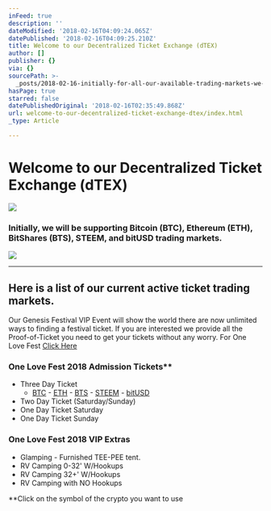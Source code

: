 ```yaml
---
inFeed: true
description: ''
dateModified: '2018-02-16T04:09:24.065Z'
datePublished: '2018-02-16T04:09:25.210Z'
title: Welcome to our Decentralized Ticket Exchange (dTEX)
author: []
publisher: {}
via: {}
sourcePath: >-
  _posts/2018-02-16-initially-for-all-our-available-trading-markets-we-will-be-s.md
hasPage: true
starred: false
datePublishedOriginal: '2018-02-16T02:35:49.868Z'
url: welcome-to-our-decentralized-ticket-exchange-dtex/index.html
_type: Article

---
```

# Welcome to our Decentralized Ticket Exchange (dTEX)
![](https://the-grid-user-content.s3-us-west-2.amazonaws.com/c3fe1720-006f-44a7-bb59-3038ab116c78.png)

### Initially, we will be supporting Bitcoin (BTC), Ethereum (ETH), BitShares (BTS), STEEM, and bitUSD trading markets.
![](https://the-grid-user-content.s3-us-west-2.amazonaws.com/bff6f51f-9706-4dc7-8699-b26d691cb4c8.png)

---

## Here is a list of our current active ticket trading markets.

Our Genesis Festival VIP Event will show the world there are now unlimited ways to finding a festival ticket. If you are interested we provide all the Proof-of-Ticket you need to get your tickets without any worry. For One Love Fest [Click Here][0]

### One Love Fest 2018 Admission Tickets\*\*

* Three Day Ticket
  * [BTC][1] - [ETH][2] - [BTS][3] - [STEEM][4] - [bitUSD][5]
* Two Day Ticket (Saturday/Sunday)
* One Day Ticket Saturday
* One Day Ticket Sunday

### One Love Fest 2018 VIP Extras

* Glamping - Furnished TEE-PEE tent.
* RV Camping 0-32' W/Hookups
* RV Camping 32+' W/Hookups
* RV Camping with NO Hookups

\*\*Click on the symbol of the crypto you want to use

[0]: https://steemit.com/@onelove-eco "Click to See One Love Eco"
[1]: https://wallet.bitshares.org/?focus=ONELOVE#/market/ONELOVEFEST_OPEN.BTC "Buy with Bitcoin BTC"
[2]: https://wallet.bitshares.org/?focus=ONELOVE#/market/ONELOVEFEST_OPEN.ETH "Buy with Ether (ETH)"
[3]: https://wallet.bitshares.org/?focus=ONELOVE#/market/ONELOVEFEST_BTS "Buy with BitShare BTS"
[4]: https://wallet.bitshares.org/?focus=ONELOVE#/market/ONELOVEFEST_OPEN.STEEM "Buy with STEEM"
[5]: https://wallet.bitshares.org/?focus=ONELOVE#/market/ONELOVEFEST_USD "Buy with bitUSD"